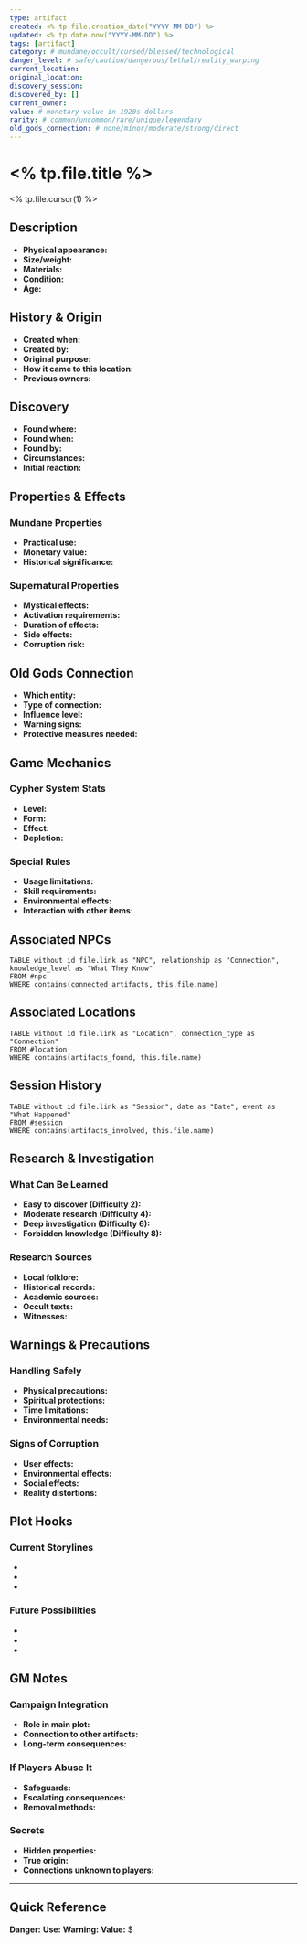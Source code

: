 ```yaml
---
type: artifact
created: <% tp.file.creation_date("YYYY-MM-DD") %>
updated: <% tp.date.now("YYYY-MM-DD") %>
tags: [artifact]
category: # mundane/occult/cursed/blessed/technological
danger_level: # safe/caution/dangerous/lethal/reality_warping
current_location: 
original_location: 
discovery_session: 
discovered_by: []
current_owner: 
value: # monetary value in 1920s dollars
rarity: # common/uncommon/rare/unique/legendary
old_gods_connection: # none/minor/moderate/strong/direct
---
```


# <% tp.file.title %>

<% tp.file.cursor(1) %>

## Description
- **Physical appearance:** 
- **Size/weight:** 
- **Materials:** 
- **Condition:** 
- **Age:** 

## History & Origin
- **Created when:** 
- **Created by:** 
- **Original purpose:** 
- **How it came to this location:** 
- **Previous owners:** 

## Discovery
- **Found where:** 
- **Found when:** 
- **Found by:** 
- **Circumstances:** 
- **Initial reaction:** 

## Properties & Effects

### Mundane Properties
- **Practical use:** 
- **Monetary value:** 
- **Historical significance:** 

### Supernatural Properties
- **Mystical effects:** 
- **Activation requirements:** 
- **Duration of effects:** 
- **Side effects:** 
- **Corruption risk:** 

## Old Gods Connection
- **Which entity:** 
- **Type of connection:** 
- **Influence level:** 
- **Warning signs:** 
- **Protective measures needed:** 

## Game Mechanics

### Cypher System Stats
- **Level:** 
- **Form:** 
- **Effect:** 
- **Depletion:** 

### Special Rules
- **Usage limitations:** 
- **Skill requirements:** 
- **Environmental effects:** 
- **Interaction with other items:** 

## Associated NPCs
```dataview
TABLE without id file.link as "NPC", relationship as "Connection", knowledge_level as "What They Know"
FROM #npc
WHERE contains(connected_artifacts, this.file.name)
```

## Associated Locations
```dataview
TABLE without id file.link as "Location", connection_type as "Connection"
FROM #location
WHERE contains(artifacts_found, this.file.name)
```

## Session History
```dataview
TABLE without id file.link as "Session", date as "Date", event as "What Happened"
FROM #session
WHERE contains(artifacts_involved, this.file.name)
```

## Research & Investigation
### What Can Be Learned
- **Easy to discover (Difficulty 2):** 
- **Moderate research (Difficulty 4):** 
- **Deep investigation (Difficulty 6):** 
- **Forbidden knowledge (Difficulty 8):** 

### Research Sources
- **Local folklore:** 
- **Historical records:** 
- **Academic sources:** 
- **Occult texts:** 
- **Witnesses:** 

## Warnings & Precautions
### Handling Safely
- **Physical precautions:** 
- **Spiritual protections:** 
- **Time limitations:** 
- **Environmental needs:** 

### Signs of Corruption
- **User effects:** 
- **Environmental effects:** 
- **Social effects:** 
- **Reality distortions:** 

## Plot Hooks
### Current Storylines
- 
- 
- 

### Future Possibilities
- 
- 
- 

## GM Notes
### Campaign Integration
- **Role in main plot:** 
- **Connection to other artifacts:** 
- **Long-term consequences:** 

### If Players Abuse It
- **Safeguards:** 
- **Escalating consequences:** 
- **Removal methods:** 

### Secrets
- **Hidden properties:** 
- **True origin:** 
- **Connections unknown to players:** 

---

## Quick Reference
**Danger:** 
**Use:** 
**Warning:** 
**Value:** $